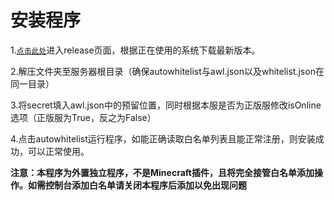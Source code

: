 # 安装程序

1.[`点击此处`](https://github.com/zhishixiang/AutoWhitelist-Client/releases/latest)进入release页面，根据正在使用的系统下载最新版本。

2.解压文件夹至服务器根目录（确保autowhitelist与awl.json以及whitelist.json在同一目录）

3.将secret填入awl.json中的预留位置，同时根据本服是否为正版服修改isOnline选项（正版服为True，反之为False）

4.点击autowhitelist运行程序，如能正确读取白名单列表且能正常注册，则安装成功，可以正常使用。

**注意：本程序为外置独立程序，不是Minecraft插件，且将完全接管白名单添加操作。如需控制台添加白名单请关闭本程序后添加以免出现问题**
